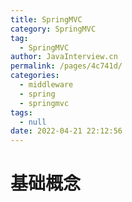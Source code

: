 ```yaml
---
title: SpringMVC
category: SpringMVC
tag: 
  - SpringMVC
author: JavaInterview.cn
permalink: /pages/4c741d/
categories: 
  - middleware
  - spring
  - springmvc
tags: 
  - null
date: 2022-04-21 22:12:56
---
```


# 基础概念
